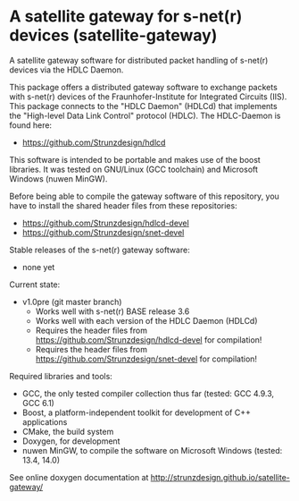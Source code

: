 # A satellite gateway for s-net(r) devices (satellite-gateway)
A satellite gateway software for distributed packet handling of s-net(r) devices via the HDLC Daemon.

This package offers a distributed gateway software to exchange packets with s-net(r) devices of the Fraunhofer-Institute for Integrated Circuits (IIS).
This package connects to the "HDLC Daemon" (HDLCd) that implements the "High-level Data Link Control" protocol (HDLC). The HDLC-Daemon is found here:
- https://github.com/Strunzdesign/hdlcd

This software is intended to be portable and makes use of the boost libraries. It was tested on GNU/Linux (GCC toolchain)
and Microsoft Windows (nuwen MinGW).

Before being able to compile the gateway software of this repository, you have to install the shared header files from these repositories:
- https://github.com/Strunzdesign/hdlcd-devel
- https://github.com/Strunzdesign/snet-devel

Stable releases of the s-net(r) gateway software:
- none yet

Current state:
- v1.0pre (git master branch)
  - Works well with s-net(r) BASE release 3.6
  - Works well with each version of the HDLC Daemon (HDLCd)
  - Requires the header files from https://github.com/Strunzdesign/hdlcd-devel for compilation!
  - Requires the header files from https://github.com/Strunzdesign/snet-devel for compilation!

Required libraries and tools:
- GCC, the only tested compiler collection thus far (tested: GCC 4.9.3, GCC 6.1)
- Boost, a platform-independent toolkit for development of C++ applications
- CMake, the build system
- Doxygen, for development
- nuwen MinGW, to compile the software on Microsoft Windows (tested: 13.4, 14.0)

See online doxygen documentation at http://strunzdesign.github.io/satellite-gateway/
